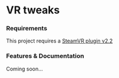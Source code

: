 # VR tweaks

### Requirements
This project requires a [SteamVR plugin v2.2](https://assetstore.unity.com/packages/tools/integration/steamvr-plugin-32647)

### Features & Documentation
Coming soon...
